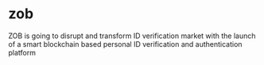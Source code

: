 # zob
ZOB is going to disrupt and transform ID verification market with the launch of a smart blockchain based personal ID verification and authentication platform
